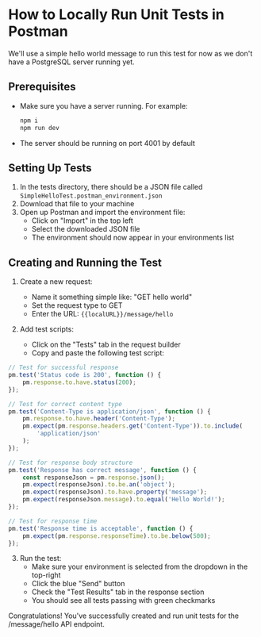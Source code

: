# How to Locally Run Unit Tests in Postman

We'll use a simple hello world message to run this test for now as we don't have a PostgreSQL server running yet.

## Prerequisites

- Make sure you have a server running. For example:
    ```bash
    npm i
    npm run dev
    ```
- The server should be running on port 4001 by default

## Setting Up Tests

1. In the tests directory, there should be a JSON file called `SimpleHelloTest.postman_environment.json`
2. Download that file to your machine
3. Open up Postman and import the environment file:
    - Click on "Import" in the top left
    - Select the downloaded JSON file
    - The environment should now appear in your environments list

## Creating and Running the Test

1. Create a new request:

    - Name it something simple like: "GET hello world"
    - Set the request type to GET
    - Enter the URL: `{{localURL}}/message/hello`

2. Add test scripts:
    - Click on the "Tests" tab in the request builder
    - Copy and paste the following test script:

```javascript
// Test for successful response
pm.test('Status code is 200', function () {
    pm.response.to.have.status(200);
});

// Test for correct content type
pm.test('Content-Type is application/json', function () {
    pm.response.to.have.header('Content-Type');
    pm.expect(pm.response.headers.get('Content-Type')).to.include(
        'application/json'
    );
});

// Test for response body structure
pm.test('Response has correct message', function () {
    const responseJson = pm.response.json();
    pm.expect(responseJson).to.be.an('object');
    pm.expect(responseJson).to.have.property('message');
    pm.expect(responseJson.message).to.equal('Hello World!');
});

// Test for response time
pm.test('Response time is acceptable', function () {
    pm.expect(pm.response.responseTime).to.be.below(500);
});
```

3. Run the test:
    - Make sure your environment is selected from the dropdown in the top-right
    - Click the blue "Send" button
    - Check the "Test Results" tab in the response section
    - You should see all tests passing with green checkmarks

Congratulations! You've successfully created and run unit tests for the /message/hello API endpoint.
